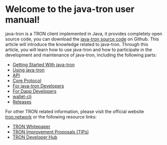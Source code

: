 # Welcome to the java-tron user manual!
java-tron is a TRON client implemented in Java, it provides completely open source code, you can download the [java-tron source code](https://github.com/tronprotocol/java-tron) on Github. This article will introduce the knowledge related to java-tron. Through this article, you will learn how to use java-tron and how to participate in the development and maintenance of java-tron, including the following parts:

* [Getting Started With java-tron](getting_started/getting_started_with_javatron/)
* [Using java-tron](using_javatron/installing_javatron/)
* [API](api/http/)
* [Core Protocol](introduction/dpos/)
* [For java-tron Developers](developers/java-tron/)
* [For Dapp Developers](contracts/compiler/)
* [wallet-cli](clients/wallet-cli/)
* [Releases](releases/upgrade-instruction/)


For other TRON related information, please visit the official website [tron.network](https://tron.network/index?lng=en) or the following resource links:

* [TRON Whitepaper](https://tron.network/static/doc/white_paper_v_2_0.pdf)
* [TRON Improvement Proposals (TIPs)](https://github.com/tronprotocol/tips)
* [TRON Developer Hub](https://developers.tron.network/)


